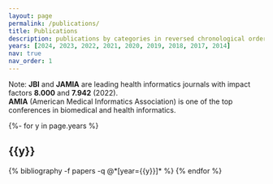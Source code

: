 ```yaml
---
layout: page
permalink: /publications/
title: Publications
description: publications by categories in reversed chronological order.
years: [2024, 2023, 2022, 2021, 2020, 2019, 2018, 2017, 2014]
nav: true
nav_order: 1
---
```

<!-- _pages/publications.md -->
<div class="publications">

Note: <b>JBI</b> and <b>JAMIA</b> are leading health informatics journals with impact factors <b>8.000</b> and <b>7.942</b> (2022). <br>
<b>AMIA</b> (American Medical Informatics Association) is one of the top conferences in biomedical and health informatics.

{%- for y in page.years %}
  <h2 class="year">{{y}}</h2>
  {% bibliography -f papers -q @*[year={{y}}]* %}
{% endfor %}

</div>

